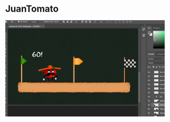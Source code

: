 # JuanTomato

![Alt text](JuanTomato/Assets/img/juantomatoold.png?raw=true "Preview Jogo plataforma")

